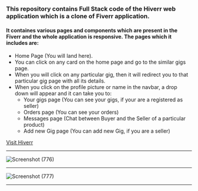 ### This repository contains Full Stack code of the Hiverr web application which is a clone of Fiverr application.

#### It containes various pages and components which are present in the Fiverr and the whole application is responsive. The pages which it includes are:
* Home Page (You will land here).
* You can click on any card on the home page and go to the similar gigs page.
* When you will click on any particular gig, then it will redirect you to that particular gig page with all its details.
* When you click on the profile picture or name in the navbar, a drop down will appear and it can take you to:
  * Your gigs page (You can see your gigs, if your are a registered as seller)
  * Orders page (You can see your orders)
  * Messages page (Chat between Buyer and the Seller of a particular product)
  * Add new Gig page (You can add new Gig, if you are a seller)
  
[Visit Hiverr](https://hiverr.netlify.app)
***
![Screenshot (776)](https://user-images.githubusercontent.com/70688937/221496219-696fbe0f-0374-44b6-bdb9-51a36fe5fb7d.png)
***
![Screenshot (777)](https://user-images.githubusercontent.com/70688937/221496297-da540dbd-9918-40b4-abab-64cf30d8285e.png)
***

